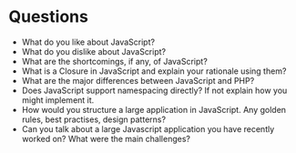 # **Questions**

* What do you like about JavaScript?
* What do you dislike about JavaScript?
* What are the shortcomings, if any, of JavaScript?
* What is a Closure in JavaScript and explain your rationale using them?
* What are the major differences between JavaScript and PHP?
* Does JavaScript support namespacing directly? If not explain how you might implement it.
* How would you structure a large application in JavaScript. Any golden rules, best practises, design patterns?
* Can you talk about a large Javascript application you have recently worked on? What were the main challenges?
